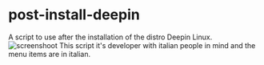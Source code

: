 # post-install-deepin
A script to use after the installation of the distro Deepin Linux.
![screenshoot](/home/giuseppe/Documents/post-install-deepin/DeepinScreenshot20170513161211.png  "Screenshoot of the script")
This script it's developer with italian people in mind and the menu items are in italian.